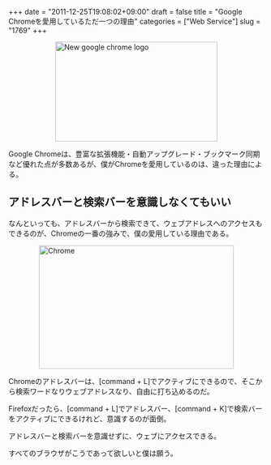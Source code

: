 +++
date = "2011-12-25T19:08:02+09:00"
draft = false
title = "Google Chromeを愛用しているただ一つの理由"
categories = ["Web Service"]
slug = "1769"
+++

<img style="display:block; margin-left:auto; margin-right:auto;" src="/images/2011/12/new-google-chrome-logo.jpeg" alt="New google chrome logo" title="new-google-chrome-logo.jpeg" border="0" width="320" height="197" />

Google Chromeは、豊富な拡張機能・自動アップグレード・ブックマーク同期など優れた点が多数あるが、僕がChromeを愛用しているのは、違った理由による。

<h2>アドレスバーと検索バーを意識しなくてもいい</h2>

なんといっても、アドレスバーから検索できて、ウェブアドレスへのアクセスもできるのが、Chromeの一番の強みで、僕の愛用している理由である。

<img style="display:block; margin-left:auto; margin-right:auto;" src="/images/2011/12/chrome.png" alt="Chrome" title="chrome.png" border="0" width="384" height="244" />

Chromeのアドレスバーは、[command + L]でアクティブにできるので、そこから検索ワードなりウェブアドレスなり、自由に打ち込めるのだ。

Firefoxだったら、[command + L]でアドレスバー、[command + K]で検索バーをアクティブにできるけれど、意識するのが面倒。

アドレスバーと検索バーを意識せずに、ウェブにアクセスできる。

すべてのブラウザがこうであって欲しいと僕は願う。
